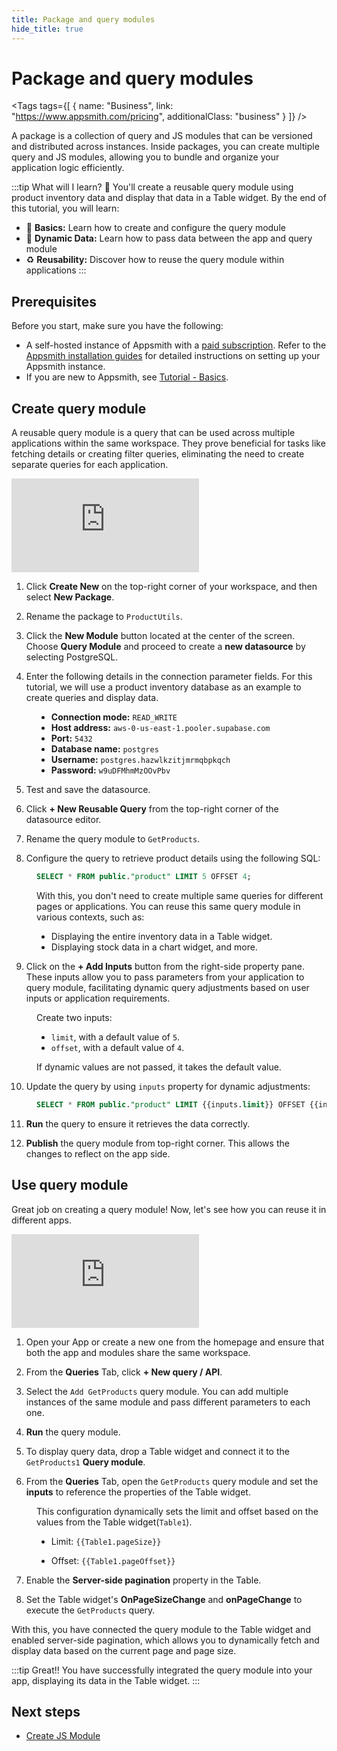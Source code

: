 ```yaml
---
title: Package and query modules
hide_title: true
---
```


<!-- vale off -->

<div className="tag-wrapper">
 <h1>Package and query modules</h1>

<Tags
tags={[
{ name: "Business", link: "https://www.appsmith.com/pricing", additionalClass: "business" }
]}
/>

</div>

<!-- vale on -->

A package is a collection of query and JS modules that can be versioned and distributed across instances. Inside packages, you can create multiple query and JS modules, allowing you to bundle and organize your application logic efficiently.

:::tip What will I learn? 📝
You'll create a reusable query module using product inventory data and display that data in a Table widget. By the end of this tutorial, you will learn:

* 🔧 **Basics:** Learn how to create and configure the query module
* 🔄 **Dynamic Data:** Learn how to pass data between the app and query module
* ♻️ **Reusability:** Discover how to reuse the query module within applications
:::

## Prerequisites
Before you start, make sure you have the following:

* A self-hosted instance of Appsmith with a [paid subscription](https://www.appsmith.com/pricing). Refer to the [Appsmith installation guides](/getting-started/setup/installation-guides) for detailed instructions on setting up your Appsmith instance.
* If you are new to Appsmith, see [Tutorial - Basics](/getting-started/tutorials/start-building).


## Create query module

A reusable query module is a query that can be used across multiple applications within the same workspace. They prove beneficial for tasks like fetching details or creating filter queries, eliminating the need to create separate queries for each application.


<div style={{ position: "relative", paddingBottom: "calc(50.520833333333336% + 41px)", height: "0", width: "100%" }}>
  <iframe src="https://demo.arcade.software/Zm91UIkEM0nSlq2MGzOQ?embed" frameborder="0" loading="lazy" webkitallowfullscreen mozallowfullscreen allowfullscreen style={{ position: "absolute", top: "0", left: "0", width: "100%", height: "100%", colorScheme: "light" }} title="Appsmith | Connect Data">
  </iframe>
</div>


1. Click **Create New** on the top-right corner of your workspace, and then select **New Package**.

2. Rename the package to `ProductUtils`.

3. Click the **New Module** button located at the center of the screen. Choose **Query Module** and proceed to create a **new datasource** by selecting PostgreSQL.

4. Enter the following details in the connection parameter fields. For this tutorial, we will use a product inventory database as an example to create queries and display data.

<dd>

* **Connection mode:** `READ_WRITE`
* **Host address:** `aws-0-us-east-1.pooler.supabase.com`
* **Port:** `5432`
* **Database name:** `postgres`
* **Username:** `postgres.hazwlkzitjmrmqbpkqch`
* **Password:** `w9uDFMhmMzOOvPbv`

</dd>

5. Test and save the datasource.

6. Click **+ New Reusable Query** from the top-right corner of the datasource editor.

7. Rename the query module to `GetProducts`.

8. Configure the query to retrieve product details using the following SQL:


<dd>

```sql
SELECT * FROM public."product" LIMIT 5 OFFSET 4;
```

With this, you don't need to create multiple same queries for different pages or applications. You can reuse this same query module in various contexts, such as:

- Displaying the entire inventory data in a Table widget.
- Displaying stock data in a chart widget, and more.

</dd>

9. Click on the **+ Add Inputs** button from the right-side property pane. These inputs allow you to pass parameters from your application to query module, facilitating dynamic query adjustments based on user inputs or application requirements. 

<dd>

Create two inputs:


* `limit`, with a default value of `5`.
* `offset`, with a default value of `4`.

If dynamic values are not passed, it takes the default value.

</dd>


10. Update the query by using `inputs` property for dynamic adjustments: 

<dd>


```sql
SELECT * FROM public."product" LIMIT {{inputs.limit}} OFFSET {{inputs.offset}};
```

</dd>

11. **Run** the query to ensure it retrieves the data correctly.


12. **Publish** the query module from top-right corner. This allows the changes to reflect on the app side.



## Use query module

Great job on creating a query module! Now, let's see how you can reuse it in different apps.


<div style={{ position: "relative", paddingBottom: "calc(50.520833333333336% + 41px)", height: "0", width: "100%" }}>
  <iframe src="https://demo.arcade.software/t77RIouwmGGXyyuUN8j8?embed" frameborder="0" loading="lazy" webkitallowfullscreen mozallowfullscreen allowfullscreen style={{ position: "absolute", top: "0", left: "0", width: "100%", height: "100%", colorScheme: "light" }} title="Appsmith | Connect Data">
  </iframe>
</div>


1. Open your App or create a new one from the homepage and ensure that both the app and modules share the same workspace.

2. From the **Queries** Tab, click **+ New query / API**.

3. Select the `Add GetProducts` query module. You can add multiple instances of the same module and pass different parameters to each one.

4. **Run** the query module.

5. To display query data, drop a Table widget and connect it to the `GetProducts1` **Query module**. 


6. From the **Queries** Tab, open the `GetProducts` query module and set the **inputs** to reference the properties of the Table widget.

<dd>

This configuration dynamically sets the limit and offset based on the values from the Table widget(`Table1`).


- Limit: `{{Table1.pageSize}}`

- Offset: `{{Table1.pageOffset}}`


</dd>

7. Enable the **Server-side pagination** property in the Table.


8. Set the Table widget's **OnPageSizeChange** and **onPageChange** to execute the `GetProducts` query. 

With this, you have connected the query module to the Table widget and enabled server-side pagination, which allows you to dynamically fetch and display data based on the current page and page size.



:::tip Great!!
You have successfully integrated the query module into your app, displaying its data in the Table widget.
:::

## Next steps

- [Create JS Module](/packages/tutorial/js-module)